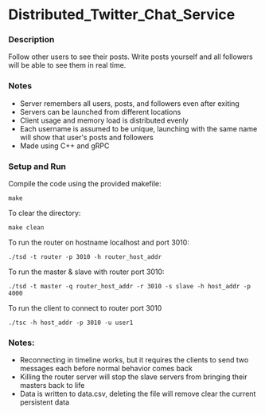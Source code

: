 # Distributed_Twitter_Chat_Service
### Description
Follow other users to see their posts. Write posts yourself and all followers will be able to see them in real time.

### Notes
* Server remembers all users, posts, and followers even after exiting
* Servers can be launched from different locations
* Client usage and memory load is distributed evenly
* Each username is assumed to be unique, launching with the same name will show that user's posts and followers
* Made using C++ and gRPC

### Setup and Run
Compile the code using the provided makefile:

    make

To clear the directory:
   
    make clean

To run the router on hostname localhost and port 3010:

    ./tsd -t router -p 3010 -h router_host_addr
    
To run the master & slave with router port 3010:

    ./tsd -t master -q router_host_addr -r 3010 -s slave -h host_addr -p 4000
    
To run the client to connect to router port 3010

    ./tsc -h host_addr -p 3010 -u user1
 
### Notes:
 * Reconnecting in timeline works, but it requires the clients to send two messages each before normal behavior comes back
 * Killing the router server will stop the slave servers from bringing their masters back to life
 * Data is written to data.csv, deleting the file will remove clear the current persistent data

